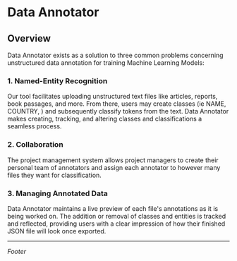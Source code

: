 # Data Annotator

## Overview
Data Annotator exists as a solution to three common problems concerning unstructured data annotation for training Machine Learning Models:
### 1. Named-Entity Recognition
Our tool facilitates uploading unstructured text files like articles, reports, book passages, and more. From there, users may create classes (ie NAME, COUNTRY, ) and subsequently classify tokens from the text. Data Annotator makes creating, tracking, and altering classes and classifications a seamless process. 
### 2. Collaboration
The project management system allows project managers to create their personal team of annotators and assign each annotator to however many files they want for classification.
### 3. Managing Annotated Data
Data Annotator maintains a live preview of each file's annotations as it is being worked on. The addition or removal of classes and entities is tracked and reflected, providing users with a clear impression of how their finished JSON file will look once exported.

---
*Footer*

